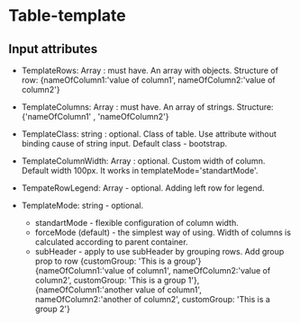 # Table-template

## Input attributes

 -  TemplateRows: Array<object> : must have.
  An array with objects. Structure of row: {nameOfColumn1:'value of column1', nameOfColumn2:'value of column2'}
  
 - TemplateColumns: Array<string> : must have.
  An array of strings. Structure: {'nameOfColumn1' , 'nameOfColumn2'}
  
 - TemplateClass: string : optional.
  Class of table. Use attribute without binding cause of string input. Default class - bootstrap.
  
 - TemplateColumnWidth: Array<number> : optional.
  Custom width of column. Default width 100px. It works in templateMode='standartMode'.
  
 - TempateRowLegend: Array<string> - optional.
  Adding left row for legend. 
  
 - TemplateMode: string - optional.
   - standartMode - flexible configuration of column width. 
   - forceMode (default) - the simplest way of using. Width of columns is calculated according to parent container.
   - subHeader - apply to use subHeader by grouping rows. Add group prop to row {customGroup: 'This is a group'}   
    {nameOfColumn1:'value of column1', nameOfColumn2:'value of column2', customGroup: 'This is a group 1'},
    {nameOfColumn1:'another value of column1', nameOfColumn2:'another of column2', customGroup: 'This is a group 2'}
